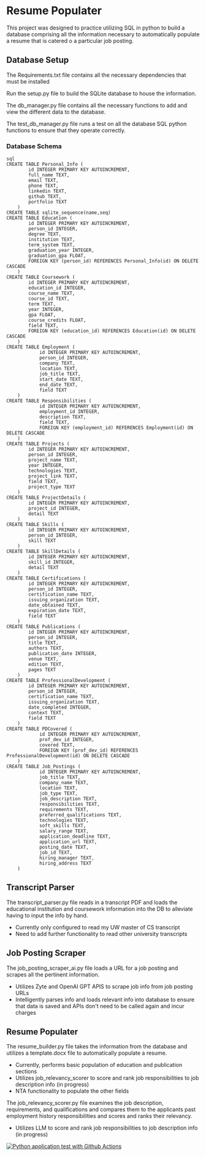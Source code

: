 # Resume Populater
This project was designed to practice utilizing SQL in python to build a database comprising all the information necessary to automatically populate a resume that is catered o a particular job posting.

## Database Setup
The Requirements.txt file contains all the necessary dependencies that must be installed

Run the setup.py file to build the SQLite database to house the information.

The db_manager.py file contains all the necessary functions to add and view the different data to the database. 

The test_db_manager.py file runs a test on all the database SQL python functions to ensure that they operate correctly.

### Database Schema
```
sql
CREATE TABLE Personal_Info (
        id INTEGER PRIMARY KEY AUTOINCREMENT,
        full_name TEXT,
        email TEXT,
        phone TEXT,
        linkedin TEXT,
        github TEXT,
        portfolio TEXT
    )
CREATE TABLE sqlite_sequence(name,seq)
CREATE TABLE Education (
        id INTEGER PRIMARY KEY AUTOINCREMENT,
        person_id INTEGER,
        degree TEXT,
        institution TEXT,
        term_system TEXT,
        graduation_year INTEGER,
        graduation_gpa FLOAT,
        FOREIGN KEY (person_id) REFERENCES Personal_Info(id) ON DELETE CASCADE
    )
CREATE TABLE Coursework (
        id INTEGER PRIMARY KEY AUTOINCREMENT,
        education_id INTEGER,
        course_name TEXT,
        course_id TEXT,
        term TEXT,
        year INTEGER,
        gpa FLOAT,
        course_credits FLOAT,
        field TEXT,
        FOREIGN KEY (education_id) REFERENCES Education(id) ON DELETE CASCADE
    )
CREATE TABLE Employment (
            id INTEGER PRIMARY KEY AUTOINCREMENT,
            person_id INTEGER,
            company TEXT,
            location TEXT,
            job_title TEXT,
            start_date TEXT,
            end_date TEXT,
            field TEXT
    )
CREATE TABLE Responsibilities (
            id INTEGER PRIMARY KEY AUTOINCREMENT,
            employment_id INTEGER,
            description TEXT,
            field TEXT,
            FOREIGN KEY (employment_id) REFERENCES Employment(id) ON DELETE CASCADE
    )
CREATE TABLE Projects (
        id INTEGER PRIMARY KEY AUTOINCREMENT,
        person_id INTEGER,
        project_name TEXT,
        year INTEGER,
        technologies TEXT,
        project_link TEXT,
        field TEXT,
        project_type TEXT
    )
CREATE TABLE ProjectDetails (
        id INTEGER PRIMARY KEY AUTOINCREMENT,
        project_id INTEGER,
        detail TEXT
    )
CREATE TABLE Skills (
        id INTEGER PRIMARY KEY AUTOINCREMENT,
        person_id INTEGER,
        skill TEXT
    )
CREATE TABLE SkillDetails (
        id INTEGER PRIMARY KEY AUTOINCREMENT,
        skill_id INTEGER,
        detail TEXT
    )
CREATE TABLE Certifications (
        id INTEGER PRIMARY KEY AUTOINCREMENT,
        person_id INTEGER,
        certification_name TEXT,
        issuing_organization TEXT,
        date_obtained TEXT,
        expiration_date TEXT,
        field TEXT
    )
CREATE TABLE Publications (
        id INTEGER PRIMARY KEY AUTOINCREMENT,
        person_id INTEGER,
        title TEXT,
        authors TEXT,
        publication_date INTEGER,
        venue TEXT,
        edition TEXT,
        pages TEXT
    )
CREATE TABLE ProfessionalDevelopment (
        id INTEGER PRIMARY KEY AUTOINCREMENT,
        person_id INTEGER,
        certification_name TEXT,
        issuing_organization TEXT,
        date_completed INTEGER,
        context TEXT,
        field TEXT
    )
CREATE TABLE PDCovered (
            id INTEGER PRIMARY KEY AUTOINCREMENT,
            prof_dev_id INTEGER,
            covered TEXT,
            FOREIGN KEY (prof_dev_id) REFERENCES ProfessionalDevelopment(id) ON DELETE CASCADE
    )
CREATE TABLE Job_Postings (
            id INTEGER PRIMARY KEY AUTOINCREMENT,
            job_title TEXT,
            company_name TEXT,
            location TEXT,
            job_type TEXT,
            job_description TEXT,
            responsibilities TEXT,
            requirements TEXT,
            preferred_qualifications TEXT,
            technologies TEXT,
            soft_skills TEXT,
            salary_range TEXT,
            application_deadline TEXT,
            application_url TEXT,
            posting_date TEXT,
            job_id TEXT,
            hiring_manager TEXT,
            hiring_address TEXT
    )
```

## Transcript Parser
The transcript_parser.py file reads in a transcript PDF and loads the educational institution and coursework information into the DB to alleviate having to input the info by hand.
 * Currently only configured to read my UW master of CS transcript
 * Need to add further functionality to read other university transcripts

## Job Posting Scraper
The job_posting_scraper_ai.py file loads a URL for a job posting and scrapes all the pertinent information.
 * Utilizes Zyte and OpenAI GPT APIS to scrape job info from job posting URLs
 * Intelligently parses info and loads relevant info into database to ensure that data is saved and APIs don't need to be called again and incur charges

## Resume Populater
The resume_builder.py file takes the information from the database and utilizes a template.docx file to automatically populate a resume.
 * Currently, performs basic population of education and publication sections
 * Utilizes job_relevancy_scorer to score and rank job responsibilities to job description info (in progress) 
 * NTA functionality to populate the other fields

The job_relevancy_scorer.py file examines the job description, requirements, and qualifications and compares them to the applicants past employment history responsibilities and scores and ranks their relevancy.
 * Utilizes LLM to score and rank job responsibilities to job description info (in progress) 


[![Python application test with Github Actions](https://github.com/deanak1987/ResumePopulator/actions/workflows/makefile.yml/badge.svg)](https://github.com/deanak1987/ResumePopulator/actions/workflows/makefile.yml)
